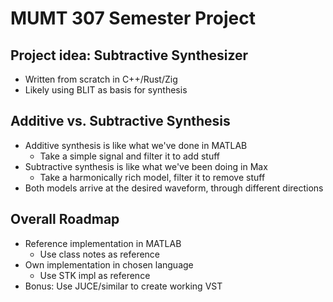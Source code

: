 # MUMT 307 Semester Project

## Project idea: Subtractive Synthesizer

-   Written from scratch in C++/Rust/Zig
-   Likely using BLIT as basis for synthesis

## Additive vs. Subtractive Synthesis

-   Additive synthesis is like what we\'ve done in MATLAB
    -   Take a simple signal and filter it to add stuff
-   Subtractive synthesis is like what we\'ve been doing in Max
    -   Take a harmonically rich model, filter it to remove stuff
-   Both models arrive at the desired waveform, through different
    directions

## Overall Roadmap

-   Reference implementation in MATLAB
    -   Use class notes as reference
-   Own implementation in chosen language
    -   Use STK impl as reference
-   Bonus: Use JUCE/similar to create working VST
